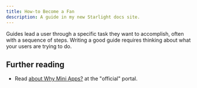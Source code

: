 ```yaml
---
title: How-to Become a Fan
description: A guide in my new Starlight docs site.
---
```


Guides lead a user through a specific task they want to accomplish, often with a sequence of steps.
Writing a good guide requires thinking about what your users are trying to do.

## Further reading

- Read [about Why Mini Apps?](https://miniapps.farcaster.xyz/) at the "official" portal.
